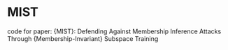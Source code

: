 # MIST
code for paper: {MIST}: Defending Against Membership Inference Attacks Through {Membership-Invariant} Subspace Training
